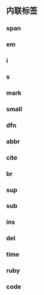 ## 内联标签

### span

### em

### i

### s

### mark

### small

### dfn

### abbr

### cite

### br

### sup

### sub

### ins

### del

### time

### ruby

### code



